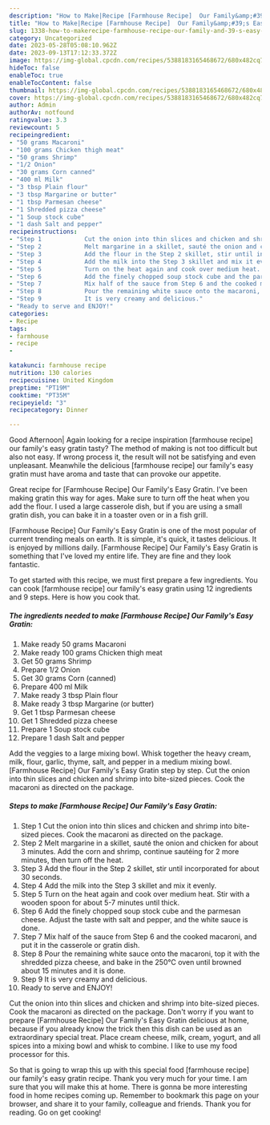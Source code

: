 ```yaml
---
description: "How to Make|Recipe [Farmhouse Recipe]  Our Family&amp;#39;s Easy Gratin {That is Delicious"
title: "How to Make|Recipe [Farmhouse Recipe]  Our Family&amp;#39;s Easy Gratin {That is Delicious"
slug: 1338-how-to-makerecipe-farmhouse-recipe-our-family-and-39-s-easy-gratin-that-is-delicious
category: Uncategorized
date: 2023-05-28T05:08:10.962Z
date: 2023-09-13T17:12:33.372Z
image: https://img-global.cpcdn.com/recipes/5388183165468672/680x482cq70/farmhouse-recipe-our-familys-easy-gratin-recipe-main-photo.jpg
hideToc: false
enableToc: true
enableTocContent: false
thumbnail: https://img-global.cpcdn.com/recipes/5388183165468672/680x482cq70/farmhouse-recipe-our-familys-easy-gratin-recipe-main-photo.jpg
cover: https://img-global.cpcdn.com/recipes/5388183165468672/680x482cq70/farmhouse-recipe-our-familys-easy-gratin-recipe-main-photo.jpg
author: Admin
authorAv: notfound
ratingvalue: 3.3
reviewcount: 5
recipeingredient:
- "50 grams Macaroni"
- "100 grams Chicken thigh meat"
- "50 grams Shrimp"
- "1/2 Onion"
- "30 grams Corn canned"
- "400 ml Milk"
- "3 tbsp Plain flour"
- "3 tbsp Margarine or butter"
- "1 tbsp Parmesan cheese"
- "1 Shredded pizza cheese"
- "1 Soup stock cube"
- "1 dash Salt and pepper"
recipeinstructions:
- "Step 1            Cut the onion into thin slices and chicken and shrimp into bite-sized pieces. Cook the macaroni as directed on the package."
- "Step 2            Melt margarine in a skillet, sauté the onion and chicken for about 3 minutes.  Add the corn and shrimp, continue sautéing for 2 more minutes, then turn off the heat."
- "Step 3            Add the flour in the Step 2 skillet, stir until incorporated for about 30 seconds."
- "Step 4            Add the milk into the Step 3 skillet and mix it evenly."
- "Step 5            Turn on the heat again and cook over medium heat. Stir with a wooden spoon for about 5-7 minutes until thick."
- "Step 6            Add the finely chopped soup stock cube and the parmesan cheese. Adjust the taste with salt and pepper, and the white sauce is done."
- "Step 7            Mix half of the sauce from Step 6 and the cooked macaroni, and put it in the casserole or gratin dish."
- "Step 8            Pour the remaining white sauce onto the macaroni, top it with the shredded pizza cheese, and bake in the 250℃ oven until browned about 15 minutes and it is done."
- "Step 9            It is very creamy and delicious."
- "Ready to serve and ENJOY!"
categories:
- Recipe
tags:
- farmhouse
- recipe
- 

katakunci: farmhouse recipe  
nutrition: 130 calories
recipecuisine: United Kingdom
preptime: "PT19M"
cooktime: "PT35M"
recipeyield: "3"
recipecategory: Dinner

---
```



Good Afternoon| Again looking for a recipe inspiration [farmhouse recipe]  our family&#39;s easy gratin tasty? The method of making is not too difficult but also not easy. If wrong process it, the result will not be satisfying and even unpleasant. Meanwhile the delicious [farmhouse recipe]  our family&#39;s easy gratin must have aroma and taste that can provoke our appetite.





Great recipe for [Farmhouse Recipe] Our Family&#39;s Easy Gratin. I&#39;ve been making gratin this way for ages. Make sure to turn off the heat when you add the flour. I used a large casserole dish, but if you are using a small gratin dish, you can bake it in a toaster oven or in a fish grill.

[Farmhouse Recipe]  Our Family&#39;s Easy Gratin is one of the most popular of current trending meals on earth. It is simple, it's quick, it tastes delicious. It is enjoyed by millions daily. [Farmhouse Recipe]  Our Family&#39;s Easy Gratin is something that I've loved my entire life. They are fine and they look fantastic.


To get started with this recipe, we must first prepare a few ingredients. You can cook [farmhouse recipe]  our family&#39;s easy gratin using 12 ingredients and 9 steps. Here is how you cook that.

<!--inarticleads1-->

##### The ingredients needed to make [Farmhouse Recipe]  Our Family&#39;s Easy Gratin:

1. Make ready 50 grams Macaroni
1. Make ready 100 grams Chicken thigh meat
1. Get 50 grams Shrimp
1. Prepare 1/2 Onion
1. Get 30 grams Corn (canned)
1. Prepare 400 ml Milk
1. Make ready 3 tbsp Plain flour
1. Make ready 3 tbsp Margarine (or butter)
1. Get 1 tbsp Parmesan cheese
1. Get 1 Shredded pizza cheese
1. Prepare 1 Soup stock cube
1. Prepare 1 dash Salt and pepper


Add the veggies to a large mixing bowl. Whisk together the heavy cream, milk, flour, garlic, thyme, salt, and pepper in a medium mixing bowl. [Farmhouse Recipe] Our Family&#39;s Easy Gratin step by step. Cut the onion into thin slices and chicken and shrimp into bite-sized pieces. Cook the macaroni as directed on the package. 

<!--inarticleads2-->

##### Steps to make [Farmhouse Recipe]  Our Family&#39;s Easy Gratin:

1. Step 1            Cut the onion into thin slices and chicken and shrimp into bite-sized pieces. Cook the macaroni as directed on the package.
1. Step 2            Melt margarine in a skillet, sauté the onion and chicken for about 3 minutes.  Add the corn and shrimp, continue sautéing for 2 more minutes, then turn off the heat.
1. Step 3            Add the flour in the Step 2 skillet, stir until incorporated for about 30 seconds.
1. Step 4            Add the milk into the Step 3 skillet and mix it evenly.
1. Step 5            Turn on the heat again and cook over medium heat. Stir with a wooden spoon for about 5-7 minutes until thick.
1. Step 6            Add the finely chopped soup stock cube and the parmesan cheese. Adjust the taste with salt and pepper, and the white sauce is done.
1. Step 7            Mix half of the sauce from Step 6 and the cooked macaroni, and put it in the casserole or gratin dish.
1. Step 8            Pour the remaining white sauce onto the macaroni, top it with the shredded pizza cheese, and bake in the 250℃ oven until browned about 15 minutes and it is done.
1. Step 9            It is very creamy and delicious.
1. Ready to serve and ENJOY!

Cut the onion into thin slices and chicken and shrimp into bite-sized pieces. Cook the macaroni as directed on the package. Don&#39;t worry if you want to prepare [Farmhouse Recipe] Our Family&#39;s Easy Gratin delicious at home, because if you already know the trick then this dish can be used as an extraordinary special treat. Place cream cheese, milk, cream, yogurt, and all spices into a mixing bowl and whisk to combine. I like to use my food processor for this. 

So that is going to wrap this up with this special food [farmhouse recipe]  our family&#39;s easy gratin recipe. Thank you very much for your time. I am sure that you will make this at home. There is gonna be more interesting food in home recipes coming up. Remember to bookmark this page on your browser, and share it to your family, colleague and friends. Thank you for reading. Go on get cooking!
